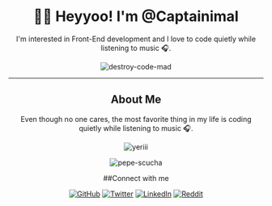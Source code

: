 <div align="center">

# 👩‍💻 Heyyoo! I'm @Captainimal

I'm interested in Front-End development and I love to code quietly while listening to music 🎧.

![destroy-code-mad](https://github.com/Captainimal/Captainimal/assets/132740277/a501a201-9b27-411b-82d1-248041056c07)

---

## About Me

Even though no one cares, the most favorite thing in my life is coding quietly while listening to music 🎧.

![yeriii](https://github.com/Captainimal/Captainimal/assets/132740277/6fc5828a-1344-4f98-b2ea-f78c9064121b)

![pepe-scucha](https://github.com/Captainimal/Captainimal/assets/132740277/6cb986e4-4744-407b-a0b8-b641af9f4b9b)

<!---
Captainimal is a ✨ special ✨ person because its `README.md` (this file) appears normal on GitHub profile.
You can click the Preview link to take a look at your changes.
--->

##Connect with me

[![GitHub](https://img.shields.io/badge/GitHub-Profile-blue?style=for-the-badge&logo=github)](https://github.com/Captainimal)
[![Twitter](https://img.shields.io/badge/Twitter-Profile-blue?style=for-the-badge&logo=twitter)](https://twitter.com/alan_jev)
[![LinkedIn](https://img.shields.io/badge/LinkedIn-Profile-blue?style=for-the-badge&logo=linkedin)](https://www.linkedin.com/in/jevon-alana-66a7b6280/)
[![Reddit](https://img.shields.io/badge/Reddit-Profile-blue?style=for-the-badge&logo=reddit)](https://www.reddit.com/user/captainimal)

</div>
